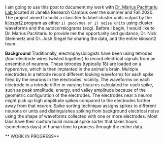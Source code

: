 I am going to use this post to document my work with <a href="https://www.janelia.org/lab/pachitariu-lab" target="_blank"> Dr. Marius Pachitariu Lab </a> located at Janelia Research Campus over the summer and Fall 2020.  The project aimed to build a classifier to label cluster units output by the <a href="https://github.com/MouseLand/Kilosort" target="_blank"> kilosort2 </a> program as either `1) good/mua or 2) noise units` using cluster waveforms and the autocorrelograms (acg). Before I begin, I would like to Dr. Marius Pachitariu to provide me the opportunity and guidance, Dr. Nick Steinmetz and Dr. Josh Siegel for sharing the data, and the entire kilosort2 team. 

**Background**
Traditionally, electrophysiologists have been using tetrodes (four electrode wires twisted together) to record electrical signals from an ensemble of neurons. These tetrodes (typically 18) are loaded on a hyperdrive, which is then implanted in the animal's brain. Multiple electrodes in a tetrode record different looking waveforms for each spike fired by the neurons in the electrodes' vicinity. The waveforms on each electrode in a tetrode differ in varying features calculated for each spike, such as peak amplitude, energy, and valley amplitude because of the geometric configuration of the electrodes. The electrodes near a neuron might pick up high amplitude spikes compared to the electrodes farther away from that neuron. Spike sorting technique assigns spikes to different neurons or units and distinguishes spiking from background electrical noise using the shape of waveforms collected with one or more electrodes. Most labs have their custom build manual spike sorter that takes hours (sometimes days) of human time to process through the entire data. 


** WORK IN PROGRESS**
